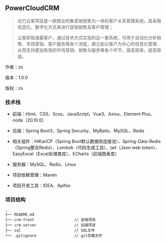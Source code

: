 ## PowerCloudCRM

> 动力云客项目是一款商业的集营销销售为一体的客户关系管理系统，其采用信息化、数字化方式来进行营销销售及客户管理；
>
> 云客即指海量客户，通过技术方式实现的这一套系统，可用于自动化分析销售、市场营销、客户服务等各个流程，建立起以客户为中心的信息化管理，从而支持更加有效的市场营销、销售与服务等各个环节，提高效率，提高效益。



作者：zs

 版本：1.0.0

 版权：zs



### 技术栈

- 前端：Html、CSS、Scss、JavaScript、Vue3、Axios、Element Plus、node（20.10.0）

- 后端：Spring Boot3、Spring Security、MyBatis、MySQL、Redis

- 相关组件：HiKariCP（Spring Boot默认数据库连接池）、Spring-Data-Redis（Spring整合Redis）、Lombok（代码生成工具）、jwt（Json web token）、EasyExcel（Excel处理类库）、ECharts（前端图表库）

- 服务器：MySQL、Redis、Linux

- 项目依赖管理：Maven

- 项目开发工具：IDEA、Apifox



###  项目结构

```
.
├── README.md
├── crm-front                  // 前端项目 
├── crm-server                 // 后端项目
├── sql                        // SQL文件
└── .gitignore                 // git忽略文件
```



